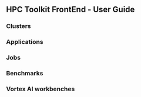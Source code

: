 ## HPC Toolkit FrontEnd - User Guide

### Clusters

### Applications

### Jobs

### Benchmarks

### Vortex AI workbenches
